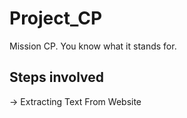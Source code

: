 # Project_CP
Mission CP. You know what it stands for.

## Steps involved

-> Extracting Text From Website
